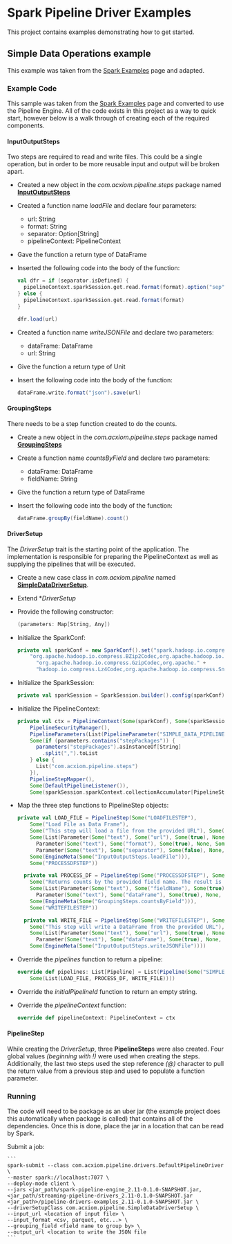 # Spark Pipeline Driver Examples
This project contains examples demonstrating how to get started.

## Simple Data Operations example
This example was taken from the [Spark Examples](http://spark.apache.org/examples.html) page and adapted.

### Example Code
This sample was taken from the [Spark Examples](http://spark.apache.org/examples.html) page and converted to use the Pipeline Engine. All of the code
exists in this project as a way to quick start, however below is a walk through of creating each of the required
components.

#### InputOutputSteps
Two steps are required to read and write files. This could be a single operation, but in order to be more reusable input
and output will be broken apart.

* Created a new object in the *com.acxiom.pipeline.steps* package named [**InputOutputSteps**](src/main/scala/com/acxiom/pipeline/steps/InputOutputSteps.scala)
* Created a function name *loadFile* and declare four parameters:
	* url: String
	* format: String
	* separator: Option[String]
	* pipelineContext: PipelineContext
* Gave the function a return type of DataFrame
* Inserted the following code into the body of the function:

	```scala
	val dfr = if (separator.isDefined) {
	  pipelineContext.sparkSession.get.read.format(format).option("sep", separator.get.toCharArray.head)
	} else {
	  pipelineContext.sparkSession.get.read.format(format)
	}

	dfr.load(url)
	```
	
* Created a function name *writeJSONFile* and declare two parameters:
	* dataFrame: DataFrame
	* url: String
* Give the function a return type of Unit
* Insert the following code into the body of the function:

	```scala
	dataFrame.write.format("json").save(url)
	```

#### GroupingSteps
There needs to be a step function created to do the counts.

* Create a new object in the *com.acxiom.pipeline.steps* package named [**GroupingSteps**](src/main/scala/com/acxiom/pipeline/steps/GroupingSteps.scala)
* Create a function name *countsByField* and declare two parameters:
	* dataFrame: DataFrame
	* fieldName: String
* Give the function a return type of DataFrame
* Insert the following code into the body of the function:

	```scala
	dataFrame.groupBy(fieldName).count()
	```

#### DriverSetup
The *DriverSetup* trait is the starting point of the application. The implementation is responsible for preparing the
PipelineContext as well as supplying the pipelines that will be executed.

* Create a new case class in *com.acxiom.pipeline* named [**SimpleDataDriverSetup**](src/main/scala/com/acxiom/pipeline/SimpleDataDriverSetup.scala).
* Extend **DriverSetup*
* Provide the following constructor:

	```scala
	(parameters: Map[String, Any])
	```
* Initialize the SparkConf:

	```scala
	private val sparkConf = new SparkConf().set("spark.hadoop.io.compression.codecs",
        "org.apache.hadoop.io.compress.BZip2Codec,org.apache.hadoop.io.compress.DeflateCodec," +
          "org.apache.hadoop.io.compress.GzipCodec,org.apache." +
          "hadoop.io.compress.Lz4Codec,org.apache.hadoop.io.compress.SnappyCodec")
	```
* Initialize the SparkSession:

	```scala
	private val sparkSession = SparkSession.builder().config(sparkConf).getOrCreate()
	```
* Initialize the PipelineContext:

	```scala
	private val ctx = PipelineContext(Some(sparkConf), Some(sparkSession), Some(parameters),
        PipelineSecurityManager(),
        PipelineParameters(List(PipelineParameter("SIMPLE_DATA_PIPELINE", Map[String, Any]()))),
        Some(if (parameters.contains("stepPackages")) {
          parameters("stepPackages").asInstanceOf[String]
            .split(",").toList
        } else {
          List("com.acxiom.pipeline.steps")
        }),
        PipelineStepMapper(),
        Some(DefaultPipelineListener()),
        Some(sparkSession.sparkContext.collectionAccumulator[PipelineStepMessage]("stepMessages")))
	```
* Map the three step functions to PipelineStep objects:

	```scala
	private val LOAD_FILE = PipelineStep(Some("LOADFILESTEP"),
        Some("Load File as Data Frame"),
        Some("This step will load a file from the provided URL"), Some("Pipeline"),
        Some(List(Parameter(Some("text"), Some("url"), Some(true), None, Some("!input_url")),
          Parameter(Some("text"), Some("format"), Some(true), None, Some("!input_format")),
          Parameter(Some("text"), Some("separator"), Some(false), None, Some("!input_separator")))),
        Some(EngineMeta(Some("InputOutputSteps.loadFile"))),
        Some("PROCESSDFSTEP"))
    
      private val PROCESS_DF = PipelineStep(Some("PROCESSDFSTEP"), Some("Counts By Field"),
        Some("Returns counts by the provided field name. The result is a data frame."), Some("Pipeline"),
        Some(List(Parameter(Some("text"), Some("fieldName"), Some(true), None, Some("!grouping_field")),
          Parameter(Some("text"), Some("dataFrame"), Some(true), None, Some("@LOADFILESTEP")))),
        Some(EngineMeta(Some("GroupingSteps.countsByField"))),
        Some("WRITEFILESTEP"))
    
      private val WRITE_FILE = PipelineStep(Some("WRITEFILESTEP"), Some("Write Data Frame to a json file"),
        Some("This step will write a DataFrame from the provided URL"), Some("Pipeline"),
        Some(List(Parameter(Some("text"), Some("url"), Some(true), None, Some("!output_url")),
          Parameter(Some("text"), Some("dataFrame"), Some(true), None, Some("@PROCESSDFSTEP")))),
        Some(EngineMeta(Some("InputOutputSteps.writeJSONFile"))))
	```
* Override the *pipelines* function to return a pipeline:

	```scala
	override def pipelines: List[Pipeline] = List(Pipeline(Some("SIMPLE_DATA_PIPELINE"), Some("Simple Data Example"),
        Some(List(LOAD_FILE, PROCESS_DF, WRITE_FILE))))
	```
* Override the *initialPipelineId* function to return an empty string.
* Override the *pipelineContext* function:

	```scala
	override def pipelineContext: PipelineContext = ctx
	``` 
#### PipelineStep
While creating the *DriverSetup*, three **PipelineStep**s were also created. Four global values *(beginning with !)* were
used when creating the steps. Additionally, the last two steps used the step reference *(@)* character to pull the return
value from a previous step and used to populate a function parameter. 

### Running
The code will need to be package as an uber jar (the example project does this automatically when package is called) that 
contains all of the dependencies. Once this is done, place the jar in a location that can be read by Spark.

Submit a job:

	```
	spark-submit --class com.acxiom.pipeline.drivers.DefaultPipelineDriver \
	--master spark://localhost:7077 \
	--deploy-mode client \
	--jars <jar_path/spark-pipeline-engine_2.11-0.1.0-SNAPSHOT.jar,<jar_path/streaming-pipeline-drivers_2.11-0.1.0-SNAPSHOT.jar
	<jar_path>/pipeline-drivers-examples_2.11-0.1.0-SNAPSHOT.jar \
	--driverSetupClass com.acxiom.pipeline.SimpleDataDriverSetup \
	--input_url <location of input file> \
	--input_format <csv, parquet, etc...> \
	--grouping_field <field name to group by> \
	--output_url <location to write the JSON file
	```


